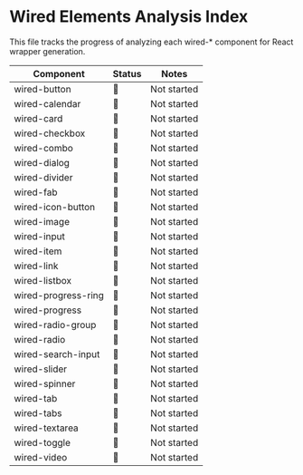 # Wired Elements Analysis Index

This file tracks the progress of analyzing each wired-* component for React wrapper generation.

| Component | Status | Notes |
|------------|---------|--------|
| wired-button | 🚫 | Not started |
| wired-calendar | 🚫 | Not started |
| wired-card | 🚫 | Not started |
| wired-checkbox | 🚫 | Not started |
| wired-combo | 🚫 | Not started |
| wired-dialog | 🚫 | Not started |
| wired-divider | 🚫 | Not started |
| wired-fab | 🚫 | Not started |
| wired-icon-button | 🚫 | Not started |
| wired-image | 🚫 | Not started |
| wired-input | 🚫 | Not started |
| wired-item | 🚫 | Not started |
| wired-link | 🚫 | Not started |
| wired-listbox | 🚫 | Not started |
| wired-progress-ring | 🚫 | Not started |
| wired-progress | 🚫 | Not started |
| wired-radio-group | 🚫 | Not started |
| wired-radio | 🚫 | Not started |
| wired-search-input | 🚫 | Not started |
| wired-slider | 🚫 | Not started |
| wired-spinner | 🚫 | Not started |
| wired-tab | 🚫 | Not started |
| wired-tabs | 🚫 | Not started |
| wired-textarea | 🚫 | Not started |
| wired-toggle | 🚫 | Not started |
| wired-video | 🚫 | Not started |